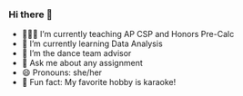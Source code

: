### Hi there 👋

- 👩🏻‍🏫 I’m currently teaching AP CSP and Honors Pre-Calc
- 🌱 I’m currently learning Data Analysis
- 👯 I’m the dance team advisor
- 💬 Ask me about any assignment
- 😄 Pronouns: she/her
- 🎤 Fun fact: My favorite hobby is karaoke!

